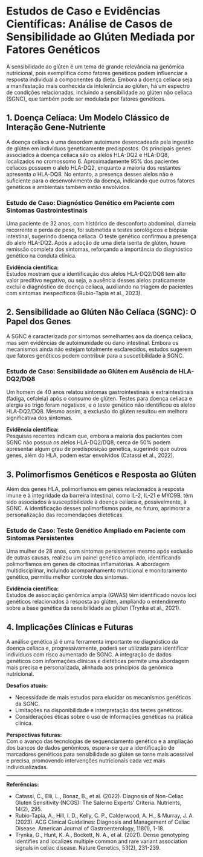 
# Estudos de Caso e Evidências Científicas: Análise de Casos de Sensibilidade ao Glúten Mediada por Fatores Genéticos

A sensibilidade ao glúten é um tema de grande relevância na genômica nutricional, pois exemplifica como fatores genéticos podem influenciar a resposta individual a componentes da dieta. Embora a doença celíaca seja a manifestação mais conhecida da intolerância ao glúten, há um espectro de condições relacionadas, incluindo a sensibilidade ao glúten não celíaca (SGNC), que também pode ser modulada por fatores genéticos.

## 1. Doença Celíaca: Um Modelo Clássico de Interação Gene-Nutriente

A doença celíaca é uma desordem autoimune desencadeada pela ingestão de glúten em indivíduos geneticamente predispostos. Os principais genes associados à doença celíaca são os alelos HLA-DQ2 e HLA-DQ8, localizados no cromossomo 6. Aproximadamente 95% dos pacientes celíacos possuem o alelo HLA-DQ2, enquanto a maioria dos restantes apresenta o HLA-DQ8. No entanto, a presença desses alelos não é suficiente para o desenvolvimento da doença, indicando que outros fatores genéticos e ambientais também estão envolvidos.

### Estudo de Caso: Diagnóstico Genético em Paciente com Sintomas Gastrointestinais

Uma paciente de 32 anos, com histórico de desconforto abdominal, diarreia recorrente e perda de peso, foi submetida a testes sorológicos e biópsia intestinal, sugerindo doença celíaca. O teste genético confirmou a presença do alelo HLA-DQ2. Após a adoção de uma dieta isenta de glúten, houve remissão completa dos sintomas, reforçando a importância do diagnóstico genético na conduta clínica.

**Evidência científica:**  
Estudos mostram que a identificação dos alelos HLA-DQ2/DQ8 tem alto valor preditivo negativo, ou seja, a ausência desses alelos praticamente exclui o diagnóstico de doença celíaca, auxiliando na triagem de pacientes com sintomas inespecíficos (Rubio-Tapia et al., 2023).

## 2. Sensibilidade ao Glúten Não Celíaca (SGNC): O Papel dos Genes

A SGNC é caracterizada por sintomas semelhantes aos da doença celíaca, mas sem evidências de autoimunidade ou dano intestinal. Embora os mecanismos ainda não estejam totalmente esclarecidos, estudos sugerem que fatores genéticos podem contribuir para a suscetibilidade à SGNC.

### Estudo de Caso: Sensibilidade ao Glúten em Ausência de HLA-DQ2/DQ8

Um homem de 40 anos relatou sintomas gastrointestinais e extraintestinais (fadiga, cefaleia) após o consumo de glúten. Testes para doença celíaca e alergia ao trigo foram negativos, e o teste genético não identificou os alelos HLA-DQ2/DQ8. Mesmo assim, a exclusão do glúten resultou em melhora significativa dos sintomas.

**Evidência científica:**  
Pesquisas recentes indicam que, embora a maioria dos pacientes com SGNC não possua os alelos HLA-DQ2/DQ8, cerca de 50% podem apresentar algum grau de predisposição genética, sugerindo que outros genes, além do HLA, podem estar envolvidos (Catassi et al., 2022).

## 3. Polimorfismos Genéticos e Resposta ao Glúten

Além dos genes HLA, polimorfismos em genes relacionados à resposta imune e à integridade da barreira intestinal, como IL-2, IL-21 e MYO9B, têm sido associados à susceptibilidade à doença celíaca e, possivelmente, à SGNC. A identificação desses polimorfismos pode, no futuro, aprimorar a personalização das recomendações dietéticas.

### Estudo de Caso: Teste Genético Ampliado em Paciente com Sintomas Persistentes

Uma mulher de 28 anos, com sintomas persistentes mesmo após exclusão de outras causas, realizou um painel genético ampliado, identificando polimorfismos em genes de citocinas inflamatórias. A abordagem multidisciplinar, incluindo acompanhamento nutricional e monitoramento genético, permitiu melhor controle dos sintomas.

**Evidência científica:**  
Estudos de associação genômica ampla (GWAS) têm identificado novos loci genéticos relacionados à resposta ao glúten, ampliando o entendimento sobre a base genética da sensibilidade ao glúten (Trynka et al., 2021).

## 4. Implicações Clínicas e Futuras

A análise genética já é uma ferramenta importante no diagnóstico da doença celíaca e, progressivamente, poderá ser utilizada para identificar indivíduos com risco aumentado de SGNC. A integração de dados genéticos com informações clínicas e dietéticas permite uma abordagem mais precisa e personalizada, alinhada aos princípios da genômica nutricional.

**Desafios atuais:**  
- Necessidade de mais estudos para elucidar os mecanismos genéticos da SGNC.
- Limitações na disponibilidade e interpretação dos testes genéticos.
- Considerações éticas sobre o uso de informações genéticas na prática clínica.

**Perspectivas futuras:**  
Com o avanço das tecnologias de sequenciamento genético e a ampliação dos bancos de dados genômicos, espera-se que a identificação de marcadores genéticos para sensibilidade ao glúten se torne mais acessível e precisa, promovendo intervenções nutricionais cada vez mais individualizadas.

---

**Referências:**

- Catassi, C., Elli, L., Bonaz, B., et al. (2022). Diagnosis of Non-Celiac Gluten Sensitivity (NCGS): The Salerno Experts’ Criteria. Nutrients, 14(2), 295.
- Rubio-Tapia, A., Hill, I. D., Kelly, C. P., Calderwood, A. H., & Murray, J. A. (2023). ACG Clinical Guidelines: Diagnosis and Management of Celiac Disease. American Journal of Gastroenterology, 118(1), 1-18.
- Trynka, G., Hunt, K. A., Bockett, N. A., et al. (2021). Dense genotyping identifies and localizes multiple common and rare variant association signals in celiac disease. Nature Genetics, 53(2), 231-239.

```
